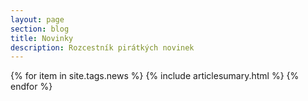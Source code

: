 ```yaml
---
layout: page
section: blog
title: Novinky
description: Rozcestník pirátkých novinek
---
```



{% for item in site.tags.news %}
  {% include articlesumary.html %}
{% endfor %}
